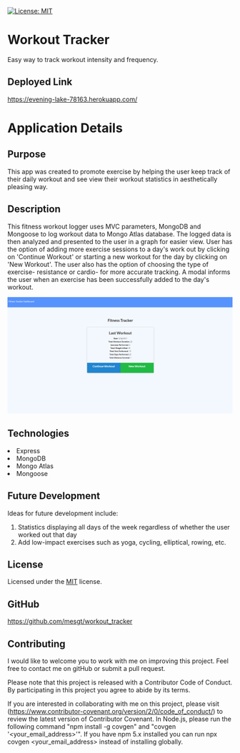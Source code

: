 [![License: MIT](https://img.shields.io/badge/License-MIT-yellow.svg)](https://opensource.org/licenses/MIT)

# Workout Tracker

Easy way to track workout intensity and frequency.

## Deployed Link
https://evening-lake-78163.herokuapp.com/ 


# Application Details

## Purpose

This app was created to promote exercise by helping the user keep track of their daily workout and see view their workout statistics in aesthetically pleasing way.

## Description

This fitness workout logger uses MVC parameters, MongoDB and Mongoose to log workout data to Mongo Atlas database. The logged data is then analyzed and presented to the user in a graph for easier view. User has the option of adding  more exercise sessions to a day's work out by clicking on 'Continue Workout' or starting a new workout for the day by clicking on 'New Workout'. The user also has the option of choosing the type of exercise- resistance or cardio- for more accurate tracking. A modal informs the user when an exercise has been successfully added to the day's workout.   

![Demo](public\images\Workout_Tracker.gif)


## Technologies

<li>Express</li>
<li>MongoDB</li>
<li>Mongo Atlas</li>
<li>Mongoose</li>


## Future Development

Ideas for future development include:
1. Statistics displaying all days of the week regardless of whether the user worked out that day
2. Add low-impact exercises such as yoga, cycling, elliptical, rowing, etc. 


## License

Licensed under the [MIT](https://opensource.org/licenses/MIT) license.

## GitHub

https://github.com/mesgt/workout_tracker 


## Contributing

I would like to welcome you to work with me on improving this project. Feel free to contact me on gitHub or submit a pull request.

Please note that this project is released with a Contributor Code of Conduct. 
By participating in this project you agree to abide by its terms. 

If you are interested in collaborating with me on this project, please visit (https://www.contributor-covenant.org/version/2/0/code_of_conduct/) to review the latest version of Contributor Covenant. In Node.js, please run the following command "npm install -g covgen" and "covgen '<your_email_address>'". If you have npm 5.x installed you can run npx covgen <your_email_address> instead of installing globally.